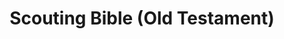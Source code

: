 ---
title: "Scouting Bible (Old Testament)"
link: "https://docs.google.com/document/d/1zWG1RRCmsaxVtvgbVt9CJnuBcYOAeVIOb-3ORVdQ9L8/edit"
meta_title: ""
description: ""
image: "/images/old-testa.png"
categories: ["Scouting"]
draft: false
---